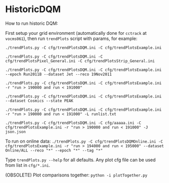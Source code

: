 # HistoricDQM
How to run historic DQM:

First setup your grid environment (automatically done for `cctrack` at `vocms061`), then run `trendPlots` script with params, for example:

`./trendPlots.py -C cfg/trendPlotsDQM.ini -C cfg/trendPlotsExample.ini`

`./trendPlots.py -C cfg/trendPlotsDQM.ini -C cfg/trendPlotsPixel_General.ini -C cfg/trendPlotsStrip_General.ini`

`./trendPlots.py -C cfg/trendPlotsDQM.ini -C cfg/trendPlotsExample.ini --epoch Run2011B --dataset Jet --reco 19Nov2011`

`./trendPlots.py -C cfg/trendPlotsDQM.ini -C cfg/trendPlotsExample.ini -r "run > 190000 and run < 191000"`

`./trendPlots.py -C cfg/trendPlotsDQM.ini -C cfg/trendPlotsExample.ini --dataset Cosmics --state PEAK`

`./trendPlots.py -C cfg/trendPlotsDQM.ini -C cfg/trendPlotsExample.ini -r "run > 190000 and run < 191000" -L runlist.txt`

`./trendPlots.py -C cfg/trendPlotsDQM.ini -C cfg/aaaaa.ini -C cfg/trendPlotsExample.ini -r "run > 190000 and run < 191000" -J json.json`

To run on online data:
`./trendPlots.py -C cfg/trendPlotsDQMOnline.ini -C cfg/trendPlotsExample.ini -r "run > 194000 and run < 195000" --dataset Online/ALL --reco "*" --epoch "*" --tag "*"`

Type `trendPlots.py --help` for all defaults. Any plot cfg file can be used from list in `cfg/*.ini`.

(OBSOLETE) Plot comparisons together: `python -i plotTogether.py`

